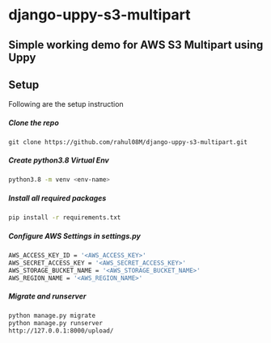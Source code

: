 # django-uppy-s3-multipart
## Simple working demo for AWS S3 Multipart using Uppy

## Setup

Following are the setup instruction

##### Clone the repo
```buildoutcfg
git clone https://github.com/rahul08M/django-uppy-s3-multipart.git
```
##### Create python3.8 Virtual Env

```bash
python3.8 -m venv <env-name>
```
##### Install all required packages

```bash
pip install -r requirements.txt
```
##### Configure AWS Settings in settings.py

```bash
AWS_ACCESS_KEY_ID = '<AWS_ACCESS_KEY>'
AWS_SECRET_ACCESS_KEY = '<AWS_SECRET_ACCESS_KEY>'
AWS_STORAGE_BUCKET_NAME = '<AWS_STORAGE_BUCKET_NAME>'
AWS_REGION_NAME = '<AWS_REGION_NAME>'
```
##### Migrate and runserver

```bash
python manage.py migrate
python manage.py runserver
http://127.0.0.1:8000/upload/
```